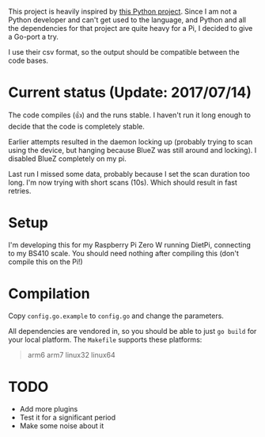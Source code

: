 This project is heavily inspired by [this Python project](https://github.com/keptenkurk/BS440).
Since I am not a Python developer and can't get used to the language, and Python and all the
dependencies for that project are quite heavy for a Pi, I decided to give a Go-port a try.

I use their csv format, so the output should be compatible between the code bases.

# Current status (Update: 2017/07/14)

The code compiles (:+1:) and the runs stable. I haven't run it long enough to decide that the
code is completely stable.

Earlier attempts resulted in the daemon locking up (probably trying
to scan using the device, but hanging because BlueZ was still around and locking). I disabled
BlueZ completely on my pi.

Last run I missed some data, probably because I set the scan duration too long. I'm now trying
with short scans (10s). Which should result in fast retries.

# Setup

I'm developing this for my Raspberry Pi Zero W running DietPi, connecting to my
BS410 scale. You should need nothing after compiling this (don't compile this
on the Pi!)

# Compilation

Copy `config.go.example` to `config.go` and change the parameters.

All dependencies are vendored in, so you should be able to just `go build` for
your local platform. The `Makefile` supports these platforms:

> arm6 arm7 linux32 linux64

# TODO

* Add more plugins
* Test it for a significant period
* Make some noise about it
